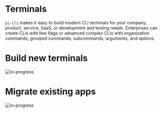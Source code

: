# Terminals
`pi-cli` makes it easy to build modern CLI terminals for your company, product, service, SaaS, or development and testing needs. Enterprises can create CLIs with few flags or advanced complex CLIs with organization commands, grouped commands, subcommands, arguments, and options.

# Build new terminals
![in-progress](https://img.shields.io/badge/status-in--progress-yellow)

# Migrate existing apps
![in-progress](https://img.shields.io/badge/status-in--progress-yellow)